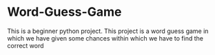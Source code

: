 # Word-Guess-Game
This is a beginner python project. This project is a word guess game in which we have given some chances within which we have  to find the correct word
